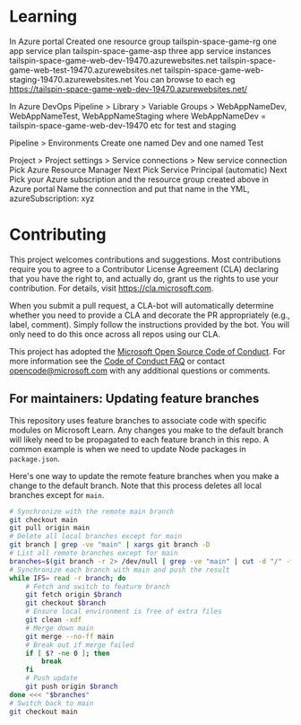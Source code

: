 # Learning
In Azure portal
Created
  one resource group   tailspin-space-game-rg
  one app service plan tailspin-space-game-asp
  three app service instances tailspin-space-game-web-dev-19470.azurewebsites.net
                              tailspin-space-game-web-test-19470.azurewebsites.net
                              tailspin-space-game-web-staging-19470.azurewebsites.net
You can browse to each eg https://tailspin-space-game-web-dev-19470.azurewebsites.net/

In Azure DevOps
Pipeline > Library > Variable Groups > WebAppNameDev, WebAppNameTest, WebAppNameStaging 
where WebAppNameDev = tailspin-space-game-web-dev-19470
etc for test and staging

Pipeline > Environments
Create one named Dev and one named Test

Project > Project settings > Service connections > New service connection
Pick Azure Resource Manager    Next
Pick Service Principal (automatic)  Next
Pick your Azure subscription and the resource group created above in Azure portal
Name the connection and put that name in the YML, azureSubscription: xyz

# Contributing

This project welcomes contributions and suggestions.  Most contributions require you to agree to a
Contributor License Agreement (CLA) declaring that you have the right to, and actually do, grant us
the rights to use your contribution. For details, visit https://cla.microsoft.com.

When you submit a pull request, a CLA-bot will automatically determine whether you need to provide
a CLA and decorate the PR appropriately (e.g., label, comment). Simply follow the instructions
provided by the bot. You will only need to do this once across all repos using our CLA.

This project has adopted the [Microsoft Open Source Code of Conduct](https://opensource.microsoft.com/codeofconduct/).
For more information see the [Code of Conduct FAQ](https://opensource.microsoft.com/codeofconduct/faq/) or
contact [opencode@microsoft.com](mailto:opencode@microsoft.com) with any additional questions or comments.

## For maintainers: Updating feature branches

This repository uses feature branches to associate code with specific modules on Microsoft Learn. Any changes you make to the default branch will likely need to be propagated to each feature branch in this repo. A common example is when we need to update Node packages in `package.json`.

Here's one way to update the remote feature branches when you make a change to the default branch. Note that this process deletes all local branches except for `main`.

```bash
# Synchronize with the remote main branch
git checkout main
git pull origin main
# Delete all local branches except for main
git branch | grep -ve "main" | xargs git branch -D
# List all remote branches except for main
branches=$(git branch -r 2> /dev/null | grep -ve "main" | cut -d "/" -f 2)
# Synchronize each branch with main and push the result
while IFS= read -r branch; do
    # Fetch and switch to feature branch
    git fetch origin $branch
    git checkout $branch
    # Ensure local environment is free of extra files
    git clean -xdf
    # Merge down main
    git merge --no-ff main
    # Break out if merge failed
    if [ $? -ne 0 ]; then
        break
    fi
    # Push update
    git push origin $branch
done <<< "$branches"
# Switch back to main
git checkout main
```

